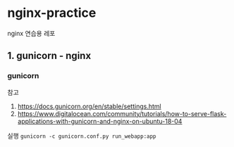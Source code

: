 # nginx-practice
nginx 연습용 레포 

## 1. gunicorn - nginx 
### gunicorn
참고 
1. https://docs.gunicorn.org/en/stable/settings.html
2. https://www.digitalocean.com/community/tutorials/how-to-serve-flask-applications-with-gunicorn-and-nginx-on-ubuntu-18-04

실행
`gunicorn -c gunicorn.conf.py run_webapp:app`
